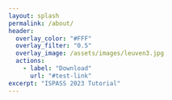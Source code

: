 ```yaml
---
layout: splash
permalink: /about/
header:
  overlay_color: "#FFF"
  overlay_filter: "0.5"
  overlay_image: /assets/images/leuven3.jpg
  actions:
    - label: "Download"
      url: "#test-link"
excerpt: "ISPASS 2023 Tutorial"
---
```

